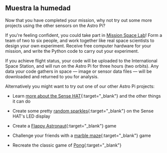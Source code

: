 ## Muestra la humedad

Now that you have completed your mission, why not try out some more projects using the other sensors on the Astro Pi?

If you're feeling confident, you could take part in [Mission Space Lab](https://astro-pi.org/missions/space-lab/)! Form a team of two to six people, and work together like real space scientists to design your own experiment. Receive free computer hardware for your mission, and write the Python code to carry out your experiment.

If you achieve flight status, your code will be uploaded to the International Space Station, and will run on the Astro Pi for three hours (two orbits). Any data your code gathers in space — image or sensor data files — will be downloaded and returned to you for analysis.

Alternatively you might want to try out one of our other Astro Pi projects:

+ Learn [more about the Sense HAT](https://projects.raspberrypi.org/en/projects/getting-started-with-the-sense-hat){:target="_blank"} and the other things it can do

+ Create some pretty [random sparkles](https://projects.raspberrypi.org/en/projects/sense-hat-random-sparkles){:target="_blank"} on the Sense HAT's LED display

+ Create a [Flappy Astronaut](https://projects.raspberrypi.org/en/projects/flappy-astronaut){:target="_blank"} game

+ Challenge your friends with a [marble maze](https://projects.raspberrypi.org/en/projects/sense-hat-marble-maze){:target="_blank"} game

+ Recreate the classic game of [Pong](https://projects.raspberrypi.org/en/projects/sense-hat-pong){:target="_blank"}
